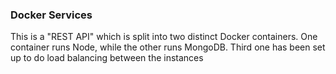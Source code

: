 ### Docker Services

This is a "REST API" which is split into two distinct Docker containers. One container runs Node, while the other runs MongoDB. Third one has been set up to do load balancing between the instances
